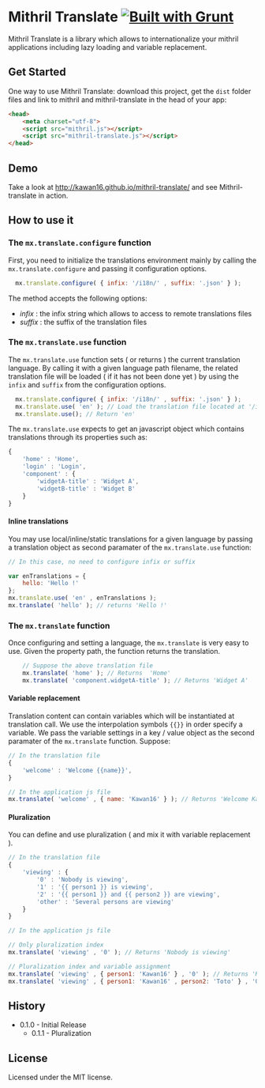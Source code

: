 Mithril Translate [![Built with Grunt](https://cdn.gruntjs.com/builtwith.png)](http://gruntjs.com/)
=================

Mithril Translate is a library which allows to internationalize your mithril applications including lazy loading and variable replacement.

## Get Started

One way to use Mithril Translate: download this project, get the `dist` folder files and link to mithril and mithril-translate in the head of your app:

```html
<head>
    <meta charset="utf-8">
    <script src="mithril.js"></script>
    <script src="mithril-translate.js"></script>
</head>
```

## Demo

Take a look at http://kawan16.github.io/mithril-translate/ and see Mithril-translate in action.

## How to use it

### The `mx.translate.configure` function

First, you need to initialize the translations environment mainly by calling the `mx.translate.configure` and passing it configuration options.

```js
  mx.translate.configure( { infix: '/i18n/' , suffix: '.json' } );
```
The method accepts the following options:

* *infix* : the infix string which allows to access to remote translations files
* *suffix* : the suffix of the translation files

### The `mx.translate.use` function

The `mx.translate.use` function sets ( or returns ) the current translation language. By calling it with a given language path filename, the related translation file will be loaded ( if it has not been done yet ) by using the `infix` and `suffix` from the configuration options.

```js
  mx.translate.configure( { infix: '/i18n/' , suffix: '.json' } );
  mx.translate.use( 'en' ); // Load the translation file located at '/i18n/en.json'
  mx.translate.use(); // Return 'en'
```

The `mx.translate.use` expects to get an javascript object which contains translations through its properties such as: 
```js
{
    'home' : 'Home',
    'login' : 'Login',
    'component' : {
        'widgetA-title' : 'Widget A',
        'widgetB-title' : 'Widget B'
    }
}
```

#### Inline translations

You may use local/inline/static translations for a given language by passing a translation object as second paramater of the `mx.translate.use` function:

```js
// In this case, no need to configure infix or suffix

var enTranslations = {
    hello: 'Hello !'
};
mx.translate.use( 'en' , enTranslations );
mx.translate( 'hello' ); // returns 'Hello !'

```

### The `mx.translate` function

Once configuring and setting a language, the `mx.translate` is very easy to use. Given the property path, the function returns the translation.

```js
    // Suppose the above translation file
    mx.translate( 'home' ); // Returns  'Home'
    mx.translate( 'component.widgetA-title' ); // Returns 'Widget A' 
```

#### Variable replacement

Translation content can contain variables which will be instantiated at translation call. We use the interpolation symbols `{{}}` in order specify a variable. We pass the variable settings in a key / value object as the second paramater of the `mx.translate` function. Suppose:

```js
// In the translation file
{
    'welcome' : 'Welcome {{name}}',
}

// In the application js file
mx.translate( 'welcome' , { name: 'Kawan16' } ); // Returns 'Welcome Kawan16'

```

#### Pluralization

You can define and use pluralization ( and mix it with variable replacement ). 

```js
// In the translation file
{
    'viewing' : {
        '0' : 'Nobody is viewing',
        '1' : '{{ person1 }} is viewing',
        '2' : '{{ person1 }} and {{ person2 }} are viewing',
        'other' : 'Several persons are viewing'
    }
}

// In the application js file

// Only pluralization index
mx.translate( 'viewing' , '0' ); // Returns 'Nobody is viewing'

// Pluralization index and variable assignment
mx.translate( 'viewing' , { person1: 'Kawan16' } , '0' ); // Returns 'Kawan16 is viewing'
mx.translate( 'viewing' , { person1: 'Kawan16' , person2: 'Toto' } , '0' ); // Returns 'Kawan16 and Toto are viewing'

```

## History

* 0.1.0 - Initial Release
    * 0.1.1 - Pluralization   

## License

Licensed under the MIT license.
